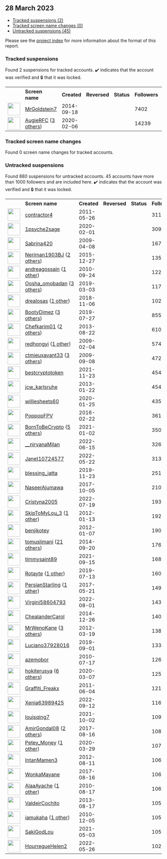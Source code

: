 ## 28 March 2023

* [Tracked suspensions (2)](#tracked-suspensions)
* [Tracked screen name changes (0)](#tracked-screen-name-changes)
* [Untracked suspensions (45)](#untracked-suspensions)

Please see the [project index](https://github.com/travisbrown/twitter-watch) for more information about the format of this report.

### Tracked suspensions

Found 2 suspensions for tracked accounts.
  ✔️ indicates that the account was verified and 🔒 that it was locked.

<table>
    <tr>
        <th></th>
        <th align="left">Screen name</th>
        <th align="left">Created</th>
        <th align="left">Reversed</th>
        <th align="left">Status</th>
        <th align="left">Followers</th>
        <th align="left">Ranking</th></tr>
    </tr>
        <tr>
            <td><a href="https://twitter.com/intent/user?user_id=2816995740">
                <img src="https://pbs.twimg.com/profile_images/1589265322208821250/7I0d55I5_normal.jpg" width="40px" height="40px" align="center"/></a>
            </td>
            <td>
                <a href="https://twitter.com/MrGoldstein7">MrGoldstein7</a></td>
            <td>2014-09-18</td>
            <td></td>
            <td align="center"></td>
            <td>7402</td>
            <td>1465</td>
        </tr>
        <tr>
            <td><a href="https://twitter.com/intent/user?user_id=1225248077797363712">
                <img src="https://pbs.twimg.com/profile_images/1559266296197431297/QLOpOV3v_normal.jpg" width="40px" height="40px" align="center"/></a>
            </td>
            <td>
                <a href="https://twitter.com/AugieRFC">AugieRFC</a>&nbsp;(<a href="https://api.memory.lol/v1/tw/id/1225248077797363712">3 others</a>)&nbsp;</td>
            <td>2020-02-06</td>
            <td></td>
            <td align="center"></td>
            <td>14239</td>
            <td>16678</td>
        </tr></table>

### Tracked screen name changes

Found 0 screen name changes for tracked accounts.

### Untracked suspensions

Found 880 suspensions for untracked accounts.
45 accounts have more than 1000 followers and are included here.
  ✔️ indicates that the account was verified and 🔒 that it was locked.

<table>
    <tr>
        <th></th>
        <th align="left">Screen name</th>
        <th align="left">Created</th>
        <th align="left">Reversed</th>
        <th align="left">Status</th>
        <th align="left">Followers</th>
    </tr>
        <tr>
            <td><a href="https://twitter.com/intent/user?user_id=305389589">
                <img src="https://pbs.twimg.com/profile_images/1595427436090609665/BiK4KELM_normal.jpg" width="40px" height="40px" align="center"/></a>
            </td>
            <td>
                <a href="https://twitter.com/contractor4">contractor4</a></td>
            <td>2011-05-26</td>
            <td></td>
            <td align="center"></td>
            <td>31130</td>
        </tr>
        <tr>
            <td><a href="https://twitter.com/intent/user?user_id=1223408682710388736">
                <img src="https://pbs.twimg.com/profile_images/1557647743354408961/82SCfPQp_normal.jpg" width="40px" height="40px" align="center"/></a>
            </td>
            <td>
                <a href="https://twitter.com/1psyche2sage">1psyche2sage</a></td>
            <td>2020-02-01</td>
            <td></td>
            <td align="center"></td>
            <td>30964</td>
        </tr>
        <tr>
            <td><a href="https://twitter.com/intent/user?user_id=29848923">
                <img src="https://pbs.twimg.com/profile_images/1596716628619714561/QBTuw6RM_normal.jpg" width="40px" height="40px" align="center"/></a>
            </td>
            <td>
                <a href="https://twitter.com/Sabrina420">Sabrina420</a></td>
            <td>2009-04-08</td>
            <td></td>
            <td align="center"></td>
            <td>16702</td>
        </tr>
        <tr>
            <td><a href="https://twitter.com/intent/user?user_id=4623617741">
                <img src="https://pbs.twimg.com/profile_images/1593463731815649284/VRicbJu2_normal.jpg" width="40px" height="40px" align="center"/></a>
            </td>
            <td>
                <a href="https://twitter.com/Neriman1903BJ">Neriman1903BJ</a>&nbsp;(<a href="https://api.memory.lol/v1/tw/id/4623617741">2 others</a>)&nbsp;</td>
            <td>2015-12-27</td>
            <td></td>
            <td align="center"></td>
            <td>13570</td>
        </tr>
        <tr>
            <td><a href="https://twitter.com/intent/user?user_id=194535388">
                <img src="https://pbs.twimg.com/profile_images/1402811854964113408/TQqkuYph_normal.jpg" width="40px" height="40px" align="center"/></a>
            </td>
            <td>
                <a href="https://twitter.com/andreagossain">andreagossain</a>&nbsp;(<a href="https://api.memory.lol/v1/tw/id/194535388">1 other</a>)&nbsp;</td>
            <td>2010-09-24</td>
            <td></td>
            <td align="center"></td>
            <td>12217</td>
        </tr>
        <tr>
            <td><a href="https://twitter.com/intent/user?user_id=1102254842104463361">
                <img src="https://pbs.twimg.com/profile_images/1568767803590692864/VPIbv_n3_normal.jpg" width="40px" height="40px" align="center"/></a>
            </td>
            <td>
                <a href="https://twitter.com/Oosha_omobadan">Oosha_omobadan</a>&nbsp;(<a href="https://api.memory.lol/v1/tw/id/1102254842104463361">3 others</a>)&nbsp;</td>
            <td>2019-03-03</td>
            <td></td>
            <td align="center"></td>
            <td>11738</td>
        </tr>
        <tr>
            <td><a href="https://twitter.com/intent/user?user_id=1059763579879149568">
                <img src="https://pbs.twimg.com/profile_images/1577928048380354560/vfjtoT57_normal.jpg" width="40px" height="40px" align="center"/></a>
            </td>
            <td>
                <a href="https://twitter.com/drealosas">drealosas</a>&nbsp;(<a href="https://api.memory.lol/v1/tw/id/1059763579879149568">1 other</a>)&nbsp;</td>
            <td>2018-11-06</td>
            <td></td>
            <td align="center"></td>
            <td>10264</td>
        </tr>
        <tr>
            <td><a href="https://twitter.com/intent/user?user_id=1154992076389355520">
                <img src="https://pbs.twimg.com/profile_images/1526726906389086208/ZqgM3CoX_normal.jpg" width="40px" height="40px" align="center"/></a>
            </td>
            <td>
                <a href="https://twitter.com/BootyDimez">BootyDimez</a>&nbsp;(<a href="https://api.memory.lol/v1/tw/id/1154992076389355520">3 others</a>)&nbsp;</td>
            <td>2019-07-27</td>
            <td></td>
            <td align="center"></td>
            <td>8552</td>
        </tr>
        <tr>
            <td><a href="https://twitter.com/intent/user?user_id=1690763022">
                <img src="https://pbs.twimg.com/profile_images/1571501207415316482/0T_MiHoP_normal.jpg" width="40px" height="40px" align="center"/></a>
            </td>
            <td>
                <a href="https://twitter.com/Chefkarim01">Chefkarim01</a>&nbsp;(<a href="https://api.memory.lol/v1/tw/id/1690763022">2 others</a>)&nbsp;</td>
            <td>2013-08-22</td>
            <td></td>
            <td align="center"></td>
            <td>6107</td>
        </tr>
        <tr>
            <td><a href="https://twitter.com/intent/user?user_id=20076533">
                <img src="https://pbs.twimg.com/profile_images/1572263813889523713/W0JZyEaF_normal.jpg" width="40px" height="40px" align="center"/></a>
            </td>
            <td>
                <a href="https://twitter.com/redhongyi">redhongyi</a>&nbsp;(<a href="https://api.memory.lol/v1/tw/id/20076533">1 other</a>)&nbsp;</td>
            <td>2009-02-04</td>
            <td></td>
            <td align="center"></td>
            <td>5742</td>
        </tr>
        <tr>
            <td><a href="https://twitter.com/intent/user?user_id=72635570">
                <img src="https://pbs.twimg.com/profile_images/1395106495247826957/FrPDmuRX_normal.jpg" width="40px" height="40px" align="center"/></a>
            </td>
            <td>
                <a href="https://twitter.com/ctmieuxavant33">ctmieuxavant33</a>&nbsp;(<a href="https://api.memory.lol/v1/tw/id/72635570">3 others</a>)&nbsp;</td>
            <td>2009-09-08</td>
            <td></td>
            <td align="center"></td>
            <td>4725</td>
        </tr>
        <tr>
            <td><a href="https://twitter.com/intent/user?user_id=1463036754689146881">
                <img src="https://pbs.twimg.com/profile_images/1597873455273230336/IEr158EL_normal.jpg" width="40px" height="40px" align="center"/></a>
            </td>
            <td>
                <a href="https://twitter.com/bestcryptotoken">bestcryptotoken</a></td>
            <td>2021-11-23</td>
            <td></td>
            <td align="center"></td>
            <td>4544</td>
        </tr>
        <tr>
            <td><a href="https://twitter.com/intent/user?user_id=1111698452">
                <img src="https://pbs.twimg.com/profile_images/1356159552664821763/0L4MFET6_normal.jpg" width="40px" height="40px" align="center"/></a>
            </td>
            <td>
                <a href="https://twitter.com/jcw_karlsruhe">jcw_karlsruhe</a></td>
            <td>2013-01-22</td>
            <td></td>
            <td align="center"></td>
            <td>4543</td>
        </tr>
        <tr>
            <td><a href="https://twitter.com/intent/user?user_id=1221119797699715075">
                <img src="https://pbs.twimg.com/profile_images/1221120460559089664/Pn5hWJu6_normal.jpg" width="40px" height="40px" align="center"/></a>
            </td>
            <td>
                <a href="https://twitter.com/williesheets60">williesheets60</a></td>
            <td>2020-01-25</td>
            <td></td>
            <td align="center"></td>
            <td>4351</td>
        </tr>
        <tr>
            <td><a href="https://twitter.com/intent/user?user_id=701775353791062018">
                <img src="https://pbs.twimg.com/profile_images/1022133487296499712/-LlGTZZQ_normal.jpg" width="40px" height="40px" align="center"/></a>
            </td>
            <td>
                <a href="https://twitter.com/PoppopFPV">PoppopFPV</a></td>
            <td>2016-02-22</td>
            <td></td>
            <td align="center"></td>
            <td>3618</td>
        </tr>
        <tr>
            <td><a href="https://twitter.com/intent/user?user_id=1345486989164994562">
                <img src="https://pbs.twimg.com/profile_images/1597256201074606080/ohvZdboc_normal.jpg" width="40px" height="40px" align="center"/></a>
            </td>
            <td>
                <a href="https://twitter.com/BornToBeCrypto">BornToBeCrypto</a>&nbsp;(<a href="https://api.memory.lol/v1/tw/id/1345486989164994562">5 others</a>)&nbsp;</td>
            <td>2021-01-02</td>
            <td></td>
            <td align="center"></td>
            <td>3501</td>
        </tr>
        <tr>
            <td><a href="https://twitter.com/intent/user?user_id=1537015724178386945">
                <img src="https://pbs.twimg.com/profile_images/1599027443561627648/uRrNFqBl_normal.jpg" width="40px" height="40px" align="center"/></a>
            </td>
            <td>
                <a href="https://twitter.com/__nirvanaMilan">__nirvanaMilan</a></td>
            <td>2022-06-15</td>
            <td></td>
            <td align="center"></td>
            <td>3269</td>
        </tr>
        <tr>
            <td><a href="https://twitter.com/intent/user?user_id=1528421069689958410">
                <img src="https://pbs.twimg.com/profile_images/1528421404462440449/nor7vxGb_normal.jpg" width="40px" height="40px" align="center"/></a>
            </td>
            <td>
                <a href="https://twitter.com/Janet10724577">Janet10724577</a></td>
            <td>2022-05-22</td>
            <td></td>
            <td align="center"></td>
            <td>3134</td>
        </tr>
        <tr>
            <td><a href="https://twitter.com/intent/user?user_id=1198041120208510976">
                <img src="https://pbs.twimg.com/profile_images/1551474968252358656/eq_ZEnFg_normal.jpg" width="40px" height="40px" align="center"/></a>
            </td>
            <td>
                <a href="https://twitter.com/blessing_jatta">blessing_jatta</a></td>
            <td>2019-11-23</td>
            <td></td>
            <td align="center"></td>
            <td>2511</td>
        </tr>
        <tr>
            <td><a href="https://twitter.com/intent/user?user_id=916079191250161667">
                <img src="https://pbs.twimg.com/profile_images/1586543562165977089/yoir0trY_normal.jpg" width="40px" height="40px" align="center"/></a>
            </td>
            <td>
                <a href="https://twitter.com/NaseerAjumawa">NaseerAjumawa</a></td>
            <td>2017-10-05</td>
            <td></td>
            <td align="center"></td>
            <td>2106</td>
        </tr>
        <tr>
            <td><a href="https://twitter.com/intent/user?user_id=1549364059530829825">
                <img src="https://pbs.twimg.com/profile_images/1549365157930930179/UaH5HBet_normal.jpg" width="40px" height="40px" align="center"/></a>
            </td>
            <td>
                <a href="https://twitter.com/Cristyna2005">Cristyna2005</a></td>
            <td>2022-07-19</td>
            <td></td>
            <td align="center"></td>
            <td>1937</td>
        </tr>
        <tr>
            <td><a href="https://twitter.com/intent/user?user_id=462548179">
                <img src="https://pbs.twimg.com/profile_images/1153797377075007496/yWsUBEbF_normal.jpg" width="40px" height="40px" align="center"/></a>
            </td>
            <td>
                <a href="https://twitter.com/SkipToMyLou_3">SkipToMyLou_3</a>&nbsp;(<a href="https://api.memory.lol/v1/tw/id/462548179">1 other</a>)&nbsp;</td>
            <td>2012-01-13</td>
            <td></td>
            <td align="center"></td>
            <td>1920</td>
        </tr>
        <tr>
            <td><a href="https://twitter.com/intent/user?user_id=457324933">
                <img src="https://pbs.twimg.com/profile_images/1583595086893531136/Ga9LOoii_normal.jpg" width="40px" height="40px" align="center"/></a>
            </td>
            <td>
                <a href="https://twitter.com/benjikotey">benjikotey</a></td>
            <td>2012-01-07</td>
            <td></td>
            <td align="center"></td>
            <td>1903</td>
        </tr>
        <tr>
            <td><a href="https://twitter.com/intent/user?user_id=2778377039">
                <img src="https://pbs.twimg.com/profile_images/1596463781944623104/wSwQACmi_normal.jpg" width="40px" height="40px" align="center"/></a>
            </td>
            <td>
                <a href="https://twitter.com/tomuslimani">tomuslimani</a>&nbsp;(<a href="https://api.memory.lol/v1/tw/id/2778377039">21 others</a>)&nbsp;</td>
            <td>2014-09-20</td>
            <td></td>
            <td align="center"></td>
            <td>1768</td>
        </tr>
        <tr>
            <td><a href="https://twitter.com/intent/user?user_id=1438164052312723467">
                <img src="https://pbs.twimg.com/profile_images/1593690785043648519/IGp-KYqJ_normal.jpg" width="40px" height="40px" align="center"/></a>
            </td>
            <td>
                <a href="https://twitter.com/timmysaint89">timmysaint89</a></td>
            <td>2021-09-15</td>
            <td></td>
            <td align="center"></td>
            <td>1688</td>
        </tr>
        <tr>
            <td><a href="https://twitter.com/intent/user?user_id=1150122834519363584">
                <img src="https://pbs.twimg.com/profile_images/1595528253602684950/Psg9IjKF_normal.jpg" width="40px" height="40px" align="center"/></a>
            </td>
            <td>
                <a href="https://twitter.com/Rotayte">Rotayte</a>&nbsp;(<a href="https://api.memory.lol/v1/tw/id/1150122834519363584">1 other</a>)&nbsp;</td>
            <td>2019-07-13</td>
            <td></td>
            <td align="center"></td>
            <td>1607</td>
        </tr>
        <tr>
            <td><a href="https://twitter.com/intent/user?user_id=866220919529799680">
                <img src="https://pbs.twimg.com/profile_images/1118150033331724289/mFejK2hD_normal.jpg" width="40px" height="40px" align="center"/></a>
            </td>
            <td>
                <a href="https://twitter.com/PersianStarling">PersianStarling</a>&nbsp;(<a href="https://api.memory.lol/v1/tw/id/866220919529799680">1 other</a>)&nbsp;</td>
            <td>2017-05-21</td>
            <td></td>
            <td align="center"></td>
            <td>1491</td>
        </tr>
        <tr>
            <td><a href="https://twitter.com/intent/user?user_id=1554013121928364034">
                <img src="https://pbs.twimg.com/profile_images/1554013510094422017/glBmudiy_normal.jpg" width="40px" height="40px" align="center"/></a>
            </td>
            <td>
                <a href="https://twitter.com/Virgini58604793">Virgini58604793</a></td>
            <td>2022-08-01</td>
            <td></td>
            <td align="center"></td>
            <td>1432</td>
        </tr>
        <tr>
            <td><a href="https://twitter.com/intent/user?user_id=2944233488">
                <img src="https://pbs.twimg.com/profile_images/1056983920019890178/yg_fYyAf_normal.jpg" width="40px" height="40px" align="center"/></a>
            </td>
            <td>
                <a href="https://twitter.com/ChealanderCarol">ChealanderCarol</a></td>
            <td>2014-12-26</td>
            <td></td>
            <td align="center"></td>
            <td>1407</td>
        </tr>
        <tr>
            <td><a href="https://twitter.com/intent/user?user_id=529514612">
                <img src="https://pbs.twimg.com/profile_images/1594017346594770946/Sq9myrXY_normal.jpg" width="40px" height="40px" align="center"/></a>
            </td>
            <td>
                <a href="https://twitter.com/MrWenoKane">MrWenoKane</a>&nbsp;(<a href="https://api.memory.lol/v1/tw/id/529514612">3 others</a>)&nbsp;</td>
            <td>2012-03-19</td>
            <td></td>
            <td align="center"></td>
            <td>1386</td>
        </tr>
        <tr>
            <td><a href="https://twitter.com/intent/user?user_id=1168258029231513600">
                <img src="https://pbs.twimg.com/profile_images/1559860940018814976/M3e_tqXj_normal.png" width="40px" height="40px" align="center"/></a>
            </td>
            <td>
                <a href="https://twitter.com/Luciano37928016">Luciano37928016</a></td>
            <td>2019-09-01</td>
            <td></td>
            <td align="center"></td>
            <td>1334</td>
        </tr>
        <tr>
            <td><a href="https://twitter.com/intent/user?user_id=167875093">
                <img src="https://pbs.twimg.com/profile_images/1575772864313262082/Nn5nboE3_normal.jpg" width="40px" height="40px" align="center"/></a>
            </td>
            <td>
                <a href="https://twitter.com/azemobor">azemobor</a></td>
            <td>2010-07-17</td>
            <td></td>
            <td align="center"></td>
            <td>1264</td>
        </tr>
        <tr>
            <td><a href="https://twitter.com/intent/user?user_id=1236100909513375744">
                <img src="https://pbs.twimg.com/profile_images/1598696226706575362/IArpG-34_normal.jpg" width="40px" height="40px" align="center"/></a>
            </td>
            <td>
                <a href="https://twitter.com/hokiterusya">hokiterusya</a>&nbsp;(<a href="https://api.memory.lol/v1/tw/id/1236100909513375744">6 others</a>)&nbsp;</td>
            <td>2020-03-07</td>
            <td></td>
            <td align="center"></td>
            <td>1259</td>
        </tr>
        <tr>
            <td><a href="https://twitter.com/intent/user?user_id=311088925">
                <img src="https://pbs.twimg.com/profile_images/1585188095422603264/x1mvtDkt_normal.jpg" width="40px" height="40px" align="center"/></a>
            </td>
            <td>
                <a href="https://twitter.com/Graffiti_Freakx">Graffiti_Freakx</a></td>
            <td>2011-06-04</td>
            <td></td>
            <td align="center"></td>
            <td>1219</td>
        </tr>
        <tr>
            <td><a href="https://twitter.com/intent/user?user_id=1569225505647239168">
                <img src="https://pbs.twimg.com/profile_images/1569225748816224257/M3hVXvRU_normal.jpg" width="40px" height="40px" align="center"/></a>
            </td>
            <td>
                <a href="https://twitter.com/Xenia63989425">Xenia63989425</a></td>
            <td>2022-09-12</td>
            <td></td>
            <td align="center"></td>
            <td>1162</td>
        </tr>
        <tr>
            <td><a href="https://twitter.com/intent/user?user_id=1444419383426797580">
                <img src="https://pbs.twimg.com/profile_images/1596923466728574978/_3UZIpXd_normal.jpg" width="40px" height="40px" align="center"/></a>
            </td>
            <td>
                <a href="https://twitter.com/louisqing7">louisqing7</a></td>
            <td>2021-10-02</td>
            <td></td>
            <td align="center"></td>
            <td>1099</td>
        </tr>
        <tr>
            <td><a href="https://twitter.com/intent/user?user_id=897881466494955520">
                <img src="https://pbs.twimg.com/profile_images/1597573023720259584/58Ua6km1_normal.jpg" width="40px" height="40px" align="center"/></a>
            </td>
            <td>
                <a href="https://twitter.com/AmirGondal08">AmirGondal08</a>&nbsp;(<a href="https://api.memory.lol/v1/tw/id/897881466494955520">2 others</a>)&nbsp;</td>
            <td>2017-08-16</td>
            <td></td>
            <td align="center"></td>
            <td>1085</td>
        </tr>
        <tr>
            <td><a href="https://twitter.com/intent/user?user_id=1244318359576915968">
                <img src="https://pbs.twimg.com/profile_images/1500202763724144641/MDDJbRji_normal.jpg" width="40px" height="40px" align="center"/></a>
            </td>
            <td>
                <a href="https://twitter.com/Petey_Money">Petey_Money</a>&nbsp;(<a href="https://api.memory.lol/v1/tw/id/1244318359576915968">1 other</a>)&nbsp;</td>
            <td>2020-03-29</td>
            <td></td>
            <td align="center"></td>
            <td>1075</td>
        </tr>
        <tr>
            <td><a href="https://twitter.com/intent/user?user_id=751190904">
                <img src="https://pbs.twimg.com/profile_images/601307257431691264/N1EtgWbF_normal.jpg" width="40px" height="40px" align="center"/></a>
            </td>
            <td>
                <a href="https://twitter.com/IntanMamen3">IntanMamen3</a></td>
            <td>2012-08-11</td>
            <td></td>
            <td align="center"></td>
            <td>1067</td>
        </tr>
        <tr>
            <td><a href="https://twitter.com/intent/user?user_id=897834079328010240">
                <img src="https://pbs.twimg.com/profile_images/1444692109022404611/h7KO4Vwr_normal.jpg" width="40px" height="40px" align="center"/></a>
            </td>
            <td>
                <a href="https://twitter.com/WonkaMayane">WonkaMayane</a></td>
            <td>2017-08-16</td>
            <td></td>
            <td align="center"></td>
            <td>1066</td>
        </tr>
        <tr>
            <td><a href="https://twitter.com/intent/user?user_id=179447492">
                <img src="https://pbs.twimg.com/profile_images/1571958492017180674/iuGukZO0_normal.jpg" width="40px" height="40px" align="center"/></a>
            </td>
            <td>
                <a href="https://twitter.com/AlaaAyache">AlaaAyache</a>&nbsp;(<a href="https://api.memory.lol/v1/tw/id/179447492">1 other</a>)&nbsp;</td>
            <td>2010-08-17</td>
            <td></td>
            <td align="center"></td>
            <td>1060</td>
        </tr>
        <tr>
            <td><a href="https://twitter.com/intent/user?user_id=1679339203">
                <img src="https://pbs.twimg.com/profile_images/1437148476370993160/Zq3KDHMi_normal.jpg" width="40px" height="40px" align="center"/></a>
            </td>
            <td>
                <a href="https://twitter.com/ValdeirCochito">ValdeirCochito</a></td>
            <td>2013-08-17</td>
            <td></td>
            <td align="center"></td>
            <td>1055</td>
        </tr>
        <tr>
            <td><a href="https://twitter.com/intent/user?user_id=223216979">
                <img src="https://pbs.twimg.com/profile_images/1534670109394059264/Wmjch-_A_normal.jpg" width="40px" height="40px" align="center"/></a>
            </td>
            <td>
                <a href="https://twitter.com/iamukaha">iamukaha</a>&nbsp;(<a href="https://api.memory.lol/v1/tw/id/223216979">1 other</a>)&nbsp;</td>
            <td>2010-12-05</td>
            <td></td>
            <td align="center"></td>
            <td>1050</td>
        </tr>
        <tr>
            <td><a href="https://twitter.com/intent/user?user_id=1389063400647536640">
                <img src="https://pbs.twimg.com/profile_images/1595296105855606786/h7zvl-tU_normal.jpg" width="40px" height="40px" align="center"/></a>
            </td>
            <td>
                <a href="https://twitter.com/SakiGodLou">SakiGodLou</a></td>
            <td>2021-05-03</td>
            <td></td>
            <td align="center"></td>
            <td>1050</td>
        </tr>
        <tr>
            <td><a href="https://twitter.com/intent/user?user_id=1529749828489682944">
                <img src="https://pbs.twimg.com/profile_images/1578413590083682304/lpeZMUVk_normal.jpg" width="40px" height="40px" align="center"/></a>
            </td>
            <td>
                <a href="https://twitter.com/HourregueHelen2">HourregueHelen2</a></td>
            <td>2022-05-26</td>
            <td></td>
            <td align="center"></td>
            <td>1020</td>
        </tr></table>
